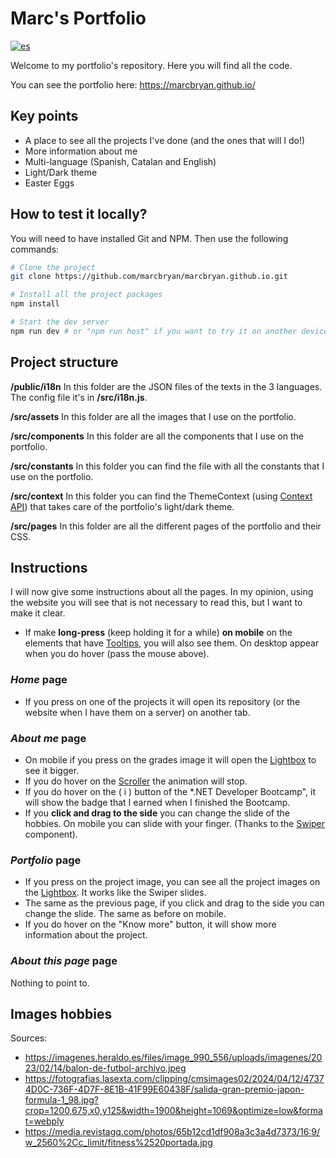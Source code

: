 # Marc's Portfolio
[![es](https://img.shields.io/badge/lang-es-red.svg)](https://github.com/marcbryan/marcbryan.github.io/blob/master/README.md)

Welcome to my portfolio's repository. Here you will find all the code.

You can see the portfolio here: https://marcbryan.github.io/

## Key points

- A place to see all the projects I've done (and the ones that will I do!)
- More information about me
- Multi-language (Spanish, Catalan and English)
- Light/Dark theme
- Easter Eggs

## How to test it locally?

You will need to have installed Git and NPM. Then use the following commands:

```sh
# Clone the project
git clone https://github.com/marcbryan/marcbryan.github.io.git

# Install all the project packages
npm install

# Start the dev server
npm run dev # or "npm run host" if you want to try it on another device
```

## Project structure

**/public/i18n** In this folder are the JSON files of the texts in the 3 languages. The config file it's in **/src/i18n.js**.

**/src/assets** In this folder are all the images that I use on the portfolio.

**/src/components** In this folder are all the components that I use on the portfolio.

**/src/constants** In this folder you can find the file with all the constants that I use on the portfolio.

**/src/context** In this folder you can find the ThemeContext (using [Context API](https://react.dev/reference/react/createContext)) that takes care of the portfolio's light/dark theme.

**/src/pages** In this folder are all the different pages of the portfolio and their CSS.

## Instructions

I will now give some instructions about all the pages. In my opinion, using the website you will see that is not necessary to read this, but I want to make it clear.

- If make **long-press** (keep holding it for a while) **on mobile** on the elements that have [Tooltips](https://mui.com/material-ui/react-tooltip/), you will also see them. On desktop appear when you do hover (pass the mouse above).

### *Home* page

- If you press on one of the projects it will open its repository (or the website when I have them on a server) on another tab.

### *About me* page

- On mobile if you press on the grades image it will open the [Lightbox](https://yet-another-react-lightbox.com/) to see it bigger.
- If you do hover on the [Scroller](https://www.youtube.com/watch?v=iLmBy-HKIAw) the animation will stop.
- If you do hover on the ( i ) button of the *.NET Developer Bootcamp", it will show the badge that I earned when I finished the Bootcamp.
- If you **click and drag to the side** you can change the slide of the hobbies. On mobile you can slide with your finger. (Thanks to the [Swiper](https://swiperjs.com/) component).

### *Portfolio* page

- If you press on the project image, you can see all the project images on the [Lightbox](https://yet-another-react-lightbox.com/). It works like the Swiper slides.
- The same as the previous page, if you click and drag to the side you can change the slide. The same as before on mobile.
- If you do hover on the "Know more" button, it will show more information about the project.

### *About this page* page

Nothing to point to.

## Images hobbies

Sources:

- https://imagenes.heraldo.es/files/image_990_556/uploads/imagenes/2023/02/14/balon-de-futbol-archivo.jpeg
- https://fotografias.lasexta.com/clipping/cmsimages02/2024/04/12/47374D0C-736F-4D7F-8E1B-41F99E60438F/salida-gran-premio-japon-formula-1_98.jpg?crop=1200,675,x0,y125&width=1900&height=1069&optimize=low&format=webply
- https://media.revistagq.com/photos/65b12cd1df908a3c3a4d7373/16:9/w_2560%2Cc_limit/fitness%2520portada.jpg
